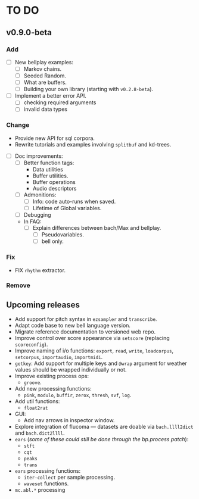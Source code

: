 # TO DO

## v0.9.0-beta

### Add

- [ ] New bellplay examples:
  - [ ] Markov chains.
  - [ ] Seeded Random.
  - [ ] What are buffers.
  - [ ] Building your own library (starting with `v0.2.8-beta`).
- [ ] Implement a better error API.
  - [ ] checking required arguments
  - [ ] invalid data types

### Change

- Provide new API for sql corpora.
- Rewrite tutorials and examples involving `splitbuf` and kd-trees.
- [ ] Doc improvements:
  - [ ] Better function tags:
    - Data utilities
    - Buffer utilities.
    - Buffer operations
    - Audio descriptors
  - [ ] Admonitions:
    - [ ] Info: code auto-runs when saved.
    - [ ] Lifetime of Global variables.
  - [ ] Debugging
  - In FAQ:
    - [ ] Explain differences between bach/Max and bellplay.
      - [ ] Pseudovariables.
      - [ ] bell only.

### Fix

- FIX `rhythm` extractor.

### Remove

## Upcoming releases

- Add support for pitch syntax in `ezsampler` and `transcribe`.
- Adapt code base to new bell language version.
- Migrate reference documentation to versioned web repo.
- Improve control over score appearance via `setscore` (replacing `scoreconfig`).
- Improve naming of i/o functions: `export`, `read`, `write`, `loadcorpus`, `setcorpus`, `importaudio`, `importmidi`.
- `getkey`: Add support for multiple keys and `@wrap` argument for weather values should be wrapped individually or not.
- Improve existing process ops:
  - `groove`.
- Add new processing functions:
  - `pink`, `modulo`, `buffir`, `zerox`, `thresh`, `svf`, `log`.
- Add util functions:
  - `float2rat`
- GUI:
  - Add nav arrows in inspector window.
- Explore integration of flucoma — datasets are doable via `bach.llll2dict` and `bach.dict2llll`.
- `ears` (_some of these could still be done through the bp.process patch_):
  - `stft`
  - `cqt`
  - `peaks`
  - `trans`
- `ears` processing functions:
  - `iter-collect` per sample processing.
  - `waveset` functions.
- `mc.abl.*` processing
